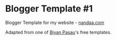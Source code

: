 Blogger Template #1
=======================

Blogger Template for my website - [nandaa.com](http://profnandaa.blogspot.com)

Adapted from one of [Biyan Pasau](http://dzignine.com/)'s free templates.
